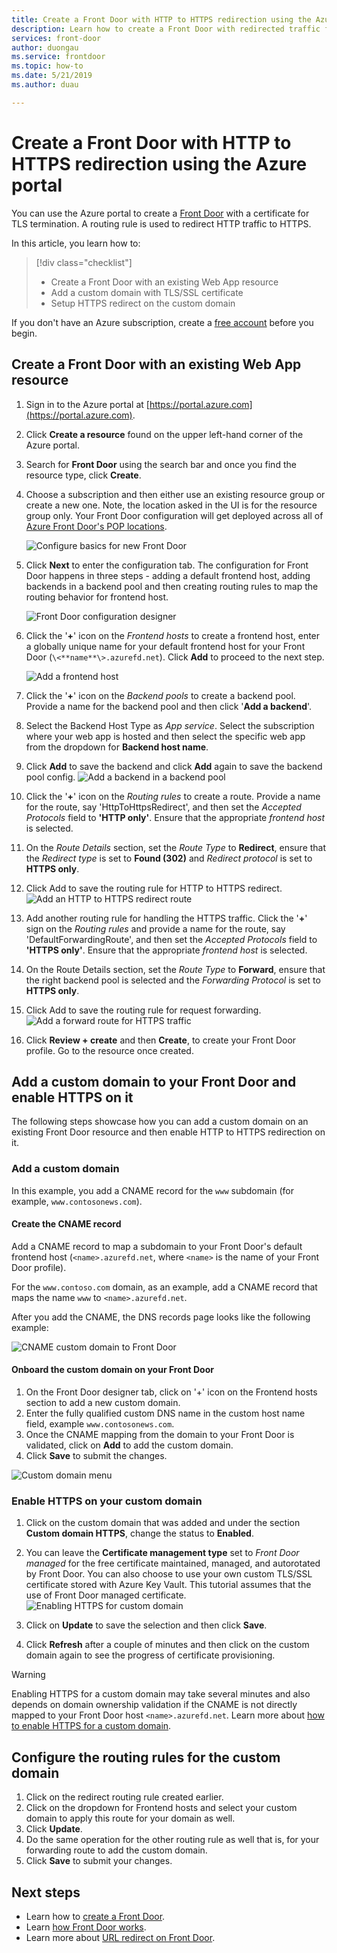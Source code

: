 ```yaml
---
title: Create a Front Door with HTTP to HTTPS redirection using the Azure portal
description: Learn how to create a Front Door with redirected traffic from HTTP to HTTPS using the Azure portal.
services: front-door
author: duongau
ms.service: frontdoor
ms.topic: how-to
ms.date: 5/21/2019
ms.author: duau

---
```

# Create a Front Door with HTTP to HTTPS redirection using the Azure portal

You can use the Azure portal to create a [Front Door](front-door-overview.md) with a certificate for TLS termination. A routing rule is used to redirect HTTP traffic to HTTPS.

In this article, you learn how to:

> [!div class="checklist"]
> * Create a Front Door with an existing Web App resource
> * Add a custom domain with TLS/SSL certificate 
> * Setup HTTPS redirect on the custom domain

If you don't have an Azure subscription, create a [free account](https://azure.microsoft.com/free/?WT.mc_id=A261C142F) before you begin.

## Create a Front Door with an existing Web App resource

1. Sign in to the Azure portal at [https://portal.azure.com](https://portal.azure.com).
2. Click **Create a resource** found on the upper left-hand corner of the Azure portal.
3. Search for **Front Door** using the search bar and once you find the resource type, click **Create**.
4. Choose a subscription and then either use an existing resource group or create a new one. Note, the location asked in the UI is for the resource group only. Your Front Door configuration will get deployed across all of [Azure Front Door's POP locations](front-door-faq.md#what-are-the-pop-locations-for-azure-front-door).

    ![Configure basics for new Front Door](./media/front-door-url-redirect/front-door-create-basics.png)

5. Click **Next** to enter the configuration tab. The configuration for Front Door happens in three steps - adding a default frontend host, adding backends in a backend pool and then creating routing rules to map the routing behavior for frontend host. 

     ![Front Door configuration designer](./media/front-door-url-redirect/front-door-designer.png)

6. Click the '**+**' icon on the _Frontend hosts_ to create a frontend host, enter a globally unique name for your default frontend host for your Front Door (`\<**name**\>.azurefd.net`). Click **Add** to proceed to the next step.

     ![Add a frontend host](./media/front-door-url-redirect/front-door-create-fehost.png)

7. Click the '**+**' icon on the _Backend pools_ to create a backend pool. Provide a name for the backend pool and then click '**Add a backend**'.
8. Select the Backend Host Type as _App service_. Select the subscription where your web app is hosted and then select the specific web app from the dropdown for **Backend host name**.
9. Click **Add** to save the backend and click **Add** again to save the backend pool config.
     ![Add a backend in a backend pool](./media/front-door-url-redirect/front-door-create-backendpool.png)

10. Click the '**+**' icon on the _Routing rules_ to create a route. Provide a name for the route, say 'HttpToHttpsRedirect', and then set the _Accepted Protocols_ field to **'HTTP only'**. Ensure that the appropriate _frontend host_ is selected.  
11. On the _Route Details_ section, set the _Route Type_ to **Redirect**, ensure that the _Redirect type_ is set to **Found (302)** and _Redirect protocol_ is set to **HTTPS only**. 
12. Click Add to save the routing rule for HTTP to HTTPS redirect.
     ![Add an HTTP to HTTPS redirect route](./media/front-door-url-redirect/front-door-redirect-config-example.png)
13. Add another routing rule for handling the HTTPS traffic. Click the '**+**' sign on the _Routing rules_ and provide a name for the route, say 'DefaultForwardingRoute', and then set the _Accepted Protocols_ field to **'HTTPS only'**. Ensure that the appropriate _frontend host_ is selected.
14. On the Route Details section, set the _Route Type_ to **Forward**, ensure that the right backend pool is selected and the _Forwarding Protocol_ is set to **HTTPS only**. 
15. Click Add to save the routing rule for request forwarding.
     ![Add a forward route for HTTPS traffic](./media/front-door-url-redirect/front-door-forward-route-example.png)
16. Click **Review + create** and then **Create**, to create your Front Door profile. Go to the resource once created.

## Add a custom domain to your Front Door and enable HTTPS on it
The following steps showcase how you can add a custom domain on an existing Front Door resource and then enable HTTP to HTTPS redirection on it. 

### Add a custom domain

In this example, you add a CNAME record for the `www` subdomain (for example, `www.contosonews.com`).

#### Create the CNAME record

Add a CNAME record to map a subdomain to your Front Door's default frontend host (`<name>.azurefd.net`, where `<name>` is the name of your Front Door profile).

For the `www.contoso.com` domain, as an example, add a CNAME record that maps the name `www` to `<name>.azurefd.net`.

After you add the CNAME, the DNS records page looks like the following example:

![CNAME custom domain to Front Door](./media/front-door-url-redirect/front-door-dns-cname.png)

#### Onboard the custom domain on your Front Door

1. On the Front Door designer tab, click on '+' icon on the Frontend hosts section to add a new custom domain. 
2. Enter the fully qualified custom DNS name in the custom host name field, example `www.contosonews.com`. 
3. Once the CNAME mapping from the domain to your Front Door is validated, click on **Add** to add the custom domain.
4. Click **Save** to submit the changes.

![Custom domain menu](./media/front-door-url-redirect/front-door-add-custom-domain.png)

### Enable HTTPS on your custom domain

1. Click on the custom domain that was added and under the section **Custom domain HTTPS**, change the status to **Enabled**.
2. You can leave the **Certificate management type** set to _Front Door managed_ for the free certificate maintained, managed, and autorotated by Front Door. You can also choose to use your own custom TLS/SSL certificate stored with Azure Key Vault. This tutorial assumes that the use of Front Door managed certificate.
![Enabling HTTPS for custom domain](./media/front-door-url-redirect/front-door-custom-domain-https.png)

3. Click on **Update** to save the selection and then click **Save**.
4. Click **Refresh** after a couple of minutes and then click on the custom domain again to see the progress of certificate provisioning. 

> [!WARNING]
> Enabling HTTPS for a custom domain may take several minutes and also depends on domain ownership validation if the CNAME is not directly mapped to your Front Door host `<name>.azurefd.net`. Learn more about [how to enable HTTPS for a custom domain](./front-door-custom-domain-https.md).

## Configure the routing rules for the custom domain

1. Click on the redirect routing rule created earlier.
2. Click on the dropdown for Frontend hosts and select your custom domain to apply this route for your domain as well.
3. Click **Update**.
4. Do the same operation for the other routing rule as well that is, for your forwarding route to add the custom domain.
5. Click **Save** to submit your changes.

## Next steps

- Learn how to [create a Front Door](quickstart-create-front-door.md).
- Learn [how Front Door works](front-door-routing-architecture.md).
- Learn more about [URL redirect on Front Door](front-door-url-redirect.md).
